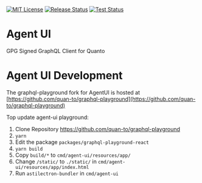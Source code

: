 [![MIT License](https://img.shields.io/badge/License-MIT-brightgreen.svg)](https://tldrlegal.com/license/mit-license) [![Release Status](https://github.com/quan-to/agent-ui/workflows/AgentUI%20Release/badge.svg)](https://github.com/quan-to/agent-ui/actions) [![Test Status](https://github.com/quan-to/agent-ui/workflows/AgentUI%20Tests/badge.svg)](https://github.com/quan-to/agent-ui/actions)
# Agent UI
GPG Signed GraphQL Client for Quanto


Agent UI Development
====================

The graphql-playground fork for AgentUI is hosted at [https://github.com/quan-to/graphql-playground](https://github.com/quan-to/graphql-playground)

Top update agent-ui playground:

1. Clone Repository https://github.com/quan-to/graphql-playground
2. `yarn`
3. Edit the package `packages/graphql-playground-react`
4. `yarn build`
5. Copy `build/*` to `cmd/agent-ui/resources/app/`
6. Change `/static/` to `./static/` in `cmd/agent-ui/resources/app/index.html`
7. Run `astilectron-bundler` in `cmd/agent-ui`
